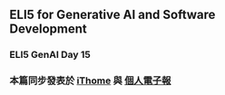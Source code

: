 ## ELI5 for Generative AI and Software Development
### ELI5 GenAI Day 15




### 本篇同步發表於 [iThome](https://ithelp.ithome.com.tw/articles/10346971) 與 [個人電子報](https://memo.jimmyliao.net/)

